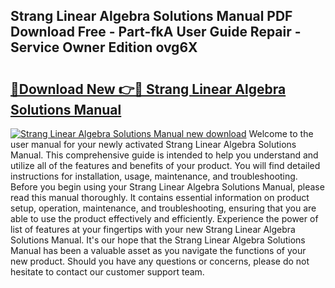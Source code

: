 ## Strang Linear Algebra Solutions Manual PDF Download Free - Part-fkA User Guide Repair - Service Owner Edition ovg6X

# <h2><a href="http://bc59518.oget.top/?id=Strang+Linear+Algebra+Solutions+Manual">🔗Download New 👉🔴 Strang Linear Algebra Solutions Manual</a></h2>

[![Strang Linear Algebra Solutions Manual new download](https://i.imgur.com/5g1atiW.png)](http://bc59518.oget.top/?id=Strang+Linear+Algebra+Solutions+Manual)
Welcome to the user manual for your newly activated Strang Linear Algebra Solutions Manual. This comprehensive guide is intended to help you understand and utilize all of the features and benefits of your product. You will find detailed instructions for installation, usage, maintenance, and troubleshooting. Before you begin using your Strang Linear Algebra Solutions Manual, please read this manual thoroughly. It contains essential information on product setup, operation, maintenance, and troubleshooting, ensuring that you are able to use the product effectively and efficiently. Experience the power of list of features at your fingertips with your new Strang Linear Algebra Solutions Manual. It's our hope that the Strang Linear Algebra Solutions Manual has been a valuable asset as you navigate the functions of your new product. Should you have any questions or concerns, please do not hesitate to contact our customer support team.
